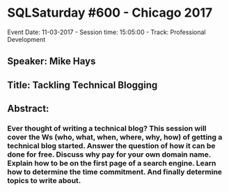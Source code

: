 # SQLSaturday #600 - Chicago 2017
Event Date: 11-03-2017 - Session time: 15:05:00 - Track: Professional Development
## Speaker: Mike Hays
## Title: Tackling Technical Blogging
## Abstract:
### Ever thought of writing a technical blog?  This session will cover the Ws (who, what, when, where, why, how) of getting a technical blog started.  Answer the question of how it can be done for free.  Discuss why pay for your own domain name.  Explain how to be on the first page of a search engine.  Learn how to determine the time commitment.  And finally determine topics to write about.
